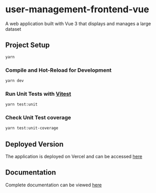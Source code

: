 # user-management-frontend-vue

A web application built with Vue 3 that displays and manages a large dataset

## Project Setup

```sh
yarn
```

### Compile and Hot-Reload for Development

```sh
yarn dev
```

### Run Unit Tests with [Vitest](https://vitest.dev/)

```sh
yarn test:unit
```

### Check Unit Test coverage

```sh
yarn test:unit-coverage
```

## Deployed Version

The application is deployed on Vercel and can be accessed [here](https://user-management-frontend-vue.vercel.app/)

## Documentation

Complete documentation can be viewed [here](https://billowy-shock-849.notion.site/User-management-with-Vue-3-5a4b9867bcc74202b408fdcf32a1a601)
